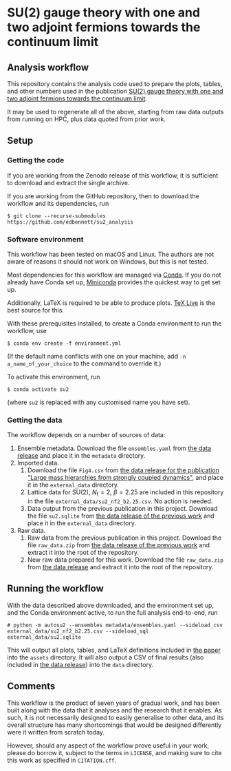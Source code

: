 # SU(2) gauge theory with one and two adjoint fermions towards the continuum limit

## Analysis workflow

This repository contains the analysis code used to prepare
the plots, tables, and other numbers used
in the publication
[SU(2) gauge theory with one and two adjoint fermions towards the continuum limit][arxiv].

It may be used to regenerate all of the above,
starting from raw data outputs from running on HPC,
plus data quoted from prior work.

## Setup

### Getting the code

If you are working from the Zenodo release of this workflow,
it is sufficient to download and extract the single archive.

If you are working from the GitHub repository,
then to download the workflow and its dependencies,
run

``` shellsession
$ git clone --recurse-submodules https://github.com/edbennett/su2_analysis
```

### Software environment

This workflow has been tested on macOS and Linux.
The authors are not aware of reasons it should not work on Windows,
but this is not tested.

Most dependencies for this workflow are managed via [Conda][conda].
If you do not already have Conda set up,
[Miniconda][miniconda] provides the quickest way to get set up.

Additionally,
LaTeX is required to be able to produce plots.
[TeX Live][texlive] is the best source for this.

With these prerequisites installed,
to create a Conda environment to run the workflow,
use

``` shellsession
$ conda env create -f environment.yml
```

(If the default name conflicts with one on your machine,
add `-n a_name_of_your_choice` to the command to override it.)

To activate this environment,
run

``` shellsession
$ conda activate su2
```

(where `su2` is replaced with any customised name you have set).

### Getting the data

The workflow depends on a number of sources of data:

1. Ensemble metadata.
   Download the file `ensembles.yaml` from [the data release][datarelease]
   and place it in the `metadata` directory.
2. Imported data.
   1. Download the file `Fig4.csv`
      from [the data release for the publication "Large mass hierarchies from strongly coupled dynamics"][largemass-dr],
      and place it in the `external_data` directory.
   2. Lattice data for $\mathrm{SU}(2)$,
      $N_{\mathrm{f}}=2$,
      $\beta=2.25$
      are included in this repository in the file
      `external_data/su2_nf2_b2.25.csv`.
      No action is needed.
   3. Data output from the previous publication in this project.
      Download the file `su2.sqlite` from
      [the data release of the previous work][previous-dr]
      and place it in the `external_data` directory.
3. Raw data.
   1. Raw data from the previous publication in this project.
      Download the file `raw_data.zip` from
      [the data release of the previous work][previous-dr]
      and extract it into the root of the repository.
   2. New raw data prepared for this work.
      Download the file `raw_data.zip` from
      [the data release][datarelease]
      and extract it into the root of the repository.

## Running the workflow

With the data described above downloaded,
and the environment set up,
and the Conda environment active,
to run the full analysis end-to-end,
run

``` shellsession
# python -m autosu2 --ensembles metadata/ensembles.yaml --sideload_csv external_data/su2_nf2_b2.25.csv --sideload_sql external_data/su2.sqlite
```

This will output all plots, tables, and LaTeX definitions
included in [the paper][arxiv]
into the `assets` directory.
It will also output a CSV of final results
(also included in [the data release][datarelease])
into the `data` directory.

## Comments

This workflow is the product of seven years of gradual work,
and has been built along with the data that it analyses
and the research that it enables.
As such,
it is not necessarily designed to easily generalise to other data,
and its overall structure has many shortcomings
that would be designed differently were it written from scratch today.

However,
should any aspect of the workflow prove useful in your work,
please do borrow it,
subject to the terms in `LICENSE`,
and making sure to cite this work as specified in `CITATION.cff`.

[arxiv]: TODO
[conda]: https://anaconda.org/anaconda/conda
[datarelease]: https://doi.org/10.5281/zenodo.13128505
[largemass-dr]: https://doi.org/10.5281/zenodo.13128485
[miniconda]: https://docs.anaconda.com/miniconda/
[previous-dr]: https://doi.org/10.5281/zenodo.5139618
[texlive]: https://www.tug.org/texlive/
